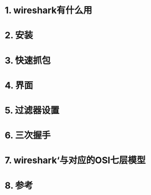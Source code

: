 # 1. wireshark有什么用
# 2. 安装
# 3. 快速抓包
# 4. 界面
# 5. 过滤器设置
# 6. 三次握手
# 7. wireshark‘与对应的OSI七层模型
# 8. 参考